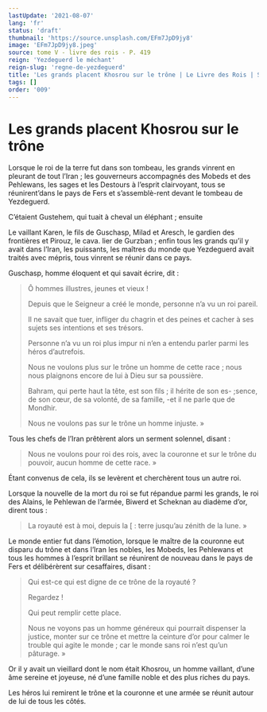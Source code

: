 ```yaml
---
lastUpdate: '2021-08-07'
lang: 'fr'
status: 'draft'
thumbnail: 'https://source.unsplash.com/EFm7JpD9jy8'
image: 'EFm7JpD9jy8.jpeg'
source: tome V - livre des rois - P. 419
reign: 'Yezdeguerd le méchant'
reign-slug: 'regne-de-yezdeguerd'
title: 'Les grands placent Khosrou sur le trône | Le Livre des Rois | Shâhnâmeh'
tags: []
order: '009'
---
```


<!-- LTeX: language=fr -->

# Les grands placent Khosrou sur le trône

Lorsque le roi de la terre fut dans son tombeau, les grands vinrent en pleurant de tout l’Iran ; les gouverneurs accompagnés des Mobeds et des Pehlewans, les sages et les Destours à l’esprit clairvoyant, tous se réunirent’dans le pays de Fers et s’assemblè-rent devant le tombeau de Yezdeguerd.

C’étaient Gustehem, qui tuait à cheval un éléphant ; ensuite

Le vaillant Karen, le fils de Guschasp, Milad et Aresch, le gardien des frontières et Pirouz, le cava. lier de Gurzban ; enfin tous les grands qu’il y avait dans l’Iran, les puissants, les maîtres du monde que Yezdeguerd avait traités avec mépris, tous vinrent se réunir dans ce pays.

Guschasp, homme éloquent et qui savait écrire, dit :

> Ô hommes illustres, jeunes et vieux !
>
> Depuis que le Seigneur a créé le monde, personne n’a vu un roi pareil.
>
> Il ne savait que tuer, infliger du chagrin et des peines et cacher à ses sujets ses intentions et ses trésors.
>
> Personne n’a vu un roi plus impur ni n’en a entendu parler parmi les héros d’autrefois.
>
> Nous ne voulons plus sur le trône un homme de cette race ; nous nous plaignons encore de lui à Dieu sur sa poussière.
>
> Bahram, qui perte haut la tête, est son fils ; il hérite de son es-
;sence, de son cœur, de sa volonté, de sa famille,
-et il ne parle que de Mondhir.
>
> Nous ne voulons pas sur le trône un homme injuste. »

Tous les chefs de l’Iran prêtèrent alors un serment solennel, disant :

> Nous ne voulons pour roi des rois, avec la couronne et sur le trône du pouvoir, aucun homme de cette race. »

Étant convenus de cela, ils se levèrent et cherchèrent tous un autre roi.

Lorsque la nouvelle de la mort du roi se fut répandue parmi les grands, le roi des Alains, le Pehlewan de l’armée, Biwerd et Scheknan au diadème d’or, dirent tous :

> La royauté est à moi, depuis la [ : terre jusqu’au zénith de la lune. »

Le monde entier fut dans l’émotion, lorsque le maître de la couronne eut disparu du trône et dans l’Iran les nobles, les Mobeds, les Pehlewans et tous les hommes à l’esprit brillant se réunirent de nouveau dans le pays de Fers et délibérèrent sur cesaffaires, disant :

> Qui est-ce qui est digne de ce trône de la royauté ?
>
> Regardez !
>
> Qui peut remplir cette place.
>
> Nous ne voyons pas un homme généreux qui pourrait dispenser la justice, monter sur ce trône et mettre la ceinture d’or pour calmer le trouble qui agite le monde ; car le monde sans roi n’est qu’un pâturage. »

Or il y avait un vieillard dont le nom était Khosrou, un homme vaillant, d’une âme sereine et joyeuse, né d’une famille noble et des plus riches du pays.

Les héros lui remirent le trône et la couronne et une armée se réunit autour de lui de tous les côtés.
